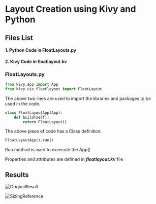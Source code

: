 <h1>Layout Creation using Kivy and Python</h1>

<h2>Files List</h2>
<h4>1. Python Code in FloatLayouts.py</h4>
<h4>2. Kivy Code in floatlayout.kv</h4>  

<h3>FloatLayouts.py</h3>

```py
from kivy.app import App
from kivy.uix.floatlayout import FloatLayout
```

The above two lines are used to import the libraries and packages to be used in the code.

```py
class FloatLayoutApp(App):
    def build(self):
        return FloatLayout()
```

The above piece of code has a Class definition.

```py
FloatLayoutApp().run()
```

Run method is used to excecute the App()

Properties and attributes are defined in **_floatlayout.kv_** file

<h2>Results</h2>

![OriginalResult](Chapter1/Images/FloatLayout1.PNG)

![SizingReference](Chapter1/Images/FloatLayout2.PNG)
